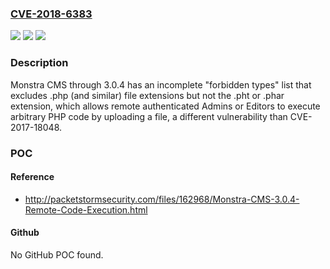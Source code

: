 ### [CVE-2018-6383](https://cve.mitre.org/cgi-bin/cvename.cgi?name=CVE-2018-6383)
![](https://img.shields.io/static/v1?label=Product&message=n%2Fa&color=blue)
![](https://img.shields.io/static/v1?label=Version&message=n%2Fa&color=blue)
![](https://img.shields.io/static/v1?label=Vulnerability&message=n%2Fa&color=brighgreen)

### Description

Monstra CMS through 3.0.4 has an incomplete "forbidden types" list that excludes .php (and similar) file extensions but not the .pht or .phar extension, which allows remote authenticated Admins or Editors to execute arbitrary PHP code by uploading a file, a different vulnerability than CVE-2017-18048.

### POC

#### Reference
- http://packetstormsecurity.com/files/162968/Monstra-CMS-3.0.4-Remote-Code-Execution.html

#### Github
No GitHub POC found.

